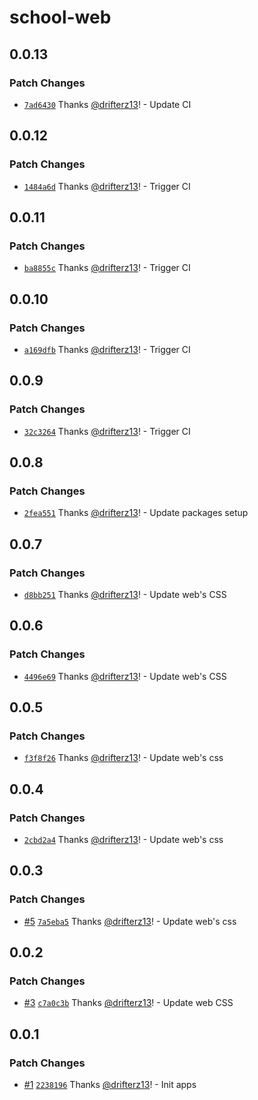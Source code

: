 # school-web

## 0.0.13

### Patch Changes

- [`7ad6430`](https://github.com/drifterz13/monorepo-poc/commit/7ad6430691b1938c15cfc9c711436e4586f78325) Thanks [@drifterz13](https://github.com/drifterz13)! - Update CI

## 0.0.12

### Patch Changes

- [`1484a6d`](https://github.com/drifterz13/monorepo-poc/commit/1484a6d40e1ae8762a2ff764ac321a7f73137767) Thanks [@drifterz13](https://github.com/drifterz13)! - Trigger CI

## 0.0.11

### Patch Changes

- [`ba8855c`](https://github.com/drifterz13/monorepo-poc/commit/ba8855c029b729d08042218403e1f8f2978e5baf) Thanks [@drifterz13](https://github.com/drifterz13)! - Trigger CI

## 0.0.10

### Patch Changes

- [`a169dfb`](https://github.com/drifterz13/monorepo-poc/commit/a169dfb4cf10bb61f7ced0753d02c9494d4fc136) Thanks [@drifterz13](https://github.com/drifterz13)! - Trigger CI

## 0.0.9

### Patch Changes

- [`32c3264`](https://github.com/drifterz13/monorepo-poc/commit/32c326452361ffea2a21720f0630eeb6ced80427) Thanks [@drifterz13](https://github.com/drifterz13)! - Trigger CI

## 0.0.8

### Patch Changes

- [`2fea551`](https://github.com/drifterz13/monorepo-poc/commit/2fea551a72db765e020dd979e73d5ed34c66ad01) Thanks [@drifterz13](https://github.com/drifterz13)! - Update packages setup

## 0.0.7

### Patch Changes

- [`d8bb251`](https://github.com/drifterz13/monorepo-poc/commit/d8bb251a0740f08b2fb4e2ce4ac661ab2aff04c1) Thanks [@drifterz13](https://github.com/drifterz13)! - Update web's CSS

## 0.0.6

### Patch Changes

- [`4496e69`](https://github.com/drifterz13/monorepo-poc/commit/4496e69e36dc1cb181b34a3601cd010d066fbc34) Thanks [@drifterz13](https://github.com/drifterz13)! - Update web's CSS

## 0.0.5

### Patch Changes

- [`f3f8f26`](https://github.com/drifterz13/monorepo-poc/commit/f3f8f26778c382b91cc5ad02f48925336530d17d) Thanks [@drifterz13](https://github.com/drifterz13)! - Update web's css

## 0.0.4

### Patch Changes

- [`2cbd2a4`](https://github.com/drifterz13/monorepo-poc/commit/2cbd2a45cae5533a3119f7d26a10e36deab34d43) Thanks [@drifterz13](https://github.com/drifterz13)! - Update web's css

## 0.0.3

### Patch Changes

- [#5](https://github.com/drifterz13/monorepo-poc/pull/5) [`7a5eba5`](https://github.com/drifterz13/monorepo-poc/commit/7a5eba5e16e7b3275c02157a4b8159550744a8bd) Thanks [@drifterz13](https://github.com/drifterz13)! - Update web's css

## 0.0.2

### Patch Changes

- [#3](https://github.com/drifterz13/monorepo-poc/pull/3) [`c7a0c3b`](https://github.com/drifterz13/monorepo-poc/commit/c7a0c3b64474bf2eae580c34e005bb87f44a8e29) Thanks [@drifterz13](https://github.com/drifterz13)! - Update web CSS

## 0.0.1

### Patch Changes

- [#1](https://github.com/drifterz13/monorepo-poc/pull/1) [`2238196`](https://github.com/drifterz13/monorepo-poc/commit/2238196a6a88c478c4ad4fc68c46862f82209853) Thanks [@drifterz13](https://github.com/drifterz13)! - Init apps
